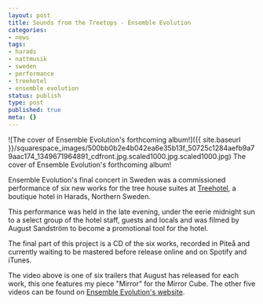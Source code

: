 ```yaml
---
layout: post
title: Sounds from the Treetops - Ensemble Evolution
categories:
- news
tags:
- harads
- nattmusik
- sweden
- performance
- treehotel
- ensemble evolution
status: publish
type: post
published: true
meta: {}
---
```


![The cover of Ensemble Evolution's forthcoming album!]({{ site.baseurl }}/squarespace_images/500bb0b2e4b042ea6e35b13f_50725c1284aefb9a79aac174_1349671964891_cdfront.jpg.scaled1000.jpg.scaled1000.jpg) The cover of Ensemble Evolution's forthcoming album! 

Ensemble Evolution's final concert in Sweden was a commissioned performance of six new works for the tree house suites at [Treehotel](http://www.treehotel.se), a boutique hotel in Harads, Northern Sweden.

This performance was held in the late evening, under the eerie midnight sun to a select group of the hotel staff, guests and locals and was filmed by August Sandström to become a promotional tool for the hotel.

The final part of this project is a CD of the six works, recorded in Piteå and currently waiting to be mastered before release online and on Spotify and iTunes.

The video above is one of six trailers that August has released for each work, this one features my piece "Mirror" for the Mirror Cube. The other five videos can be found on [Ensemble Evolution's website](http://ensemble-evolution.com/more-sounds-from-the-treetops).